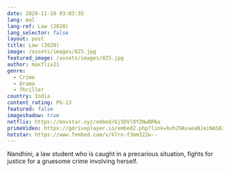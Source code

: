 ```yaml
---
date: 2020-11-10 03:03:35
lang: mal
lang-ref: Law (2020)
lang_selector: false
layout: post
title: Law (2020)
image: /assets/images/825.jpg
featured_image: /assets/images/825.jpg
author: maxflix21
genre:
  - Crime
  - Drama
  - Thriller
country: India
content_rating: PG-13
featured: false
imageshadow: true
netflix: https://movstar.xyz/embed/Gj5DVl9YZNwBR6a
primeVideo: https://gdriveplayer.io/embed2.php?link=bvh29AvaeaNJeiNAS6XfVAtUXkDESISiYe9m9PEOrib6UerfzArDCShRHJkIiWdhgFyEMIcLmreugTSiCgRxOdBxo9tqLzmtmbLqvnrphl%252FGPT21ZEQY3ddDx67ACFXNckQKyYYavsNJvnZFAiQukCBlme%252BsF3bOz1JVAdKH3YB0jaQy%252F0swVao6Xb0kbQqfA%253D
hotstar: https://www.fembed.com/v/k7rn-f3mm322w--
---
```

Nandhini, a law student who is caught in a precarious situation, fights for justice for a gruesome crime involving herself.